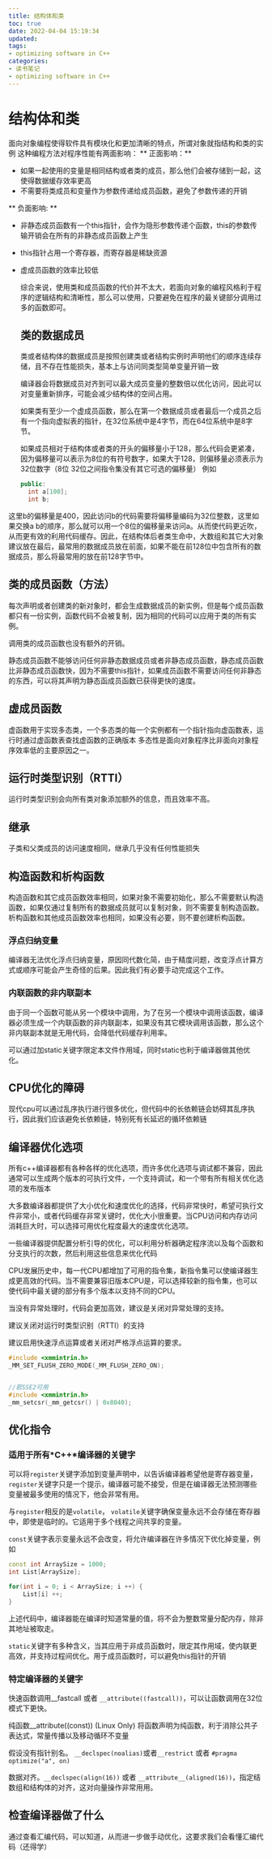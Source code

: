 ```yaml
---
title: 结构体和类
toc: true
date: 2022-04-04 15:19:34
updated:
tags:
- optimizing software in C++
categories:
- 读书笔记
- optimizing software in C++
---
```

<!--more-->

# 结构体和类
面向对象编程使得软件具有模块化和更加清晰的特点，所谓对象就指结构和类的实例
这种编程方法对程序性能有两面影响：
** 正面影响：**
- 如果一起使用的变量是相同结构或者类的成员，那么他们会被存储到一起，这使得数据缓存效率更高
- 不需要将类成员和变量作为参数传递给成员函数，避免了参数传递的开销

** 负面影响: **
- 非静态成员函数有一个this指针，会作为隐形参数传递个函数，this的参数传输开销会在所有的非静态成员函数上产生
- this指针占用一个寄存器，而寄存器是稀缺资源
- 虚成员函数的效率比较低
  
  综合来说，使用类和成员函数的代价并不太大，若面向对象的编程风格利于程序的逻辑结构和清晰性，那么可以使用，只要避免在程序的最关键部分调用过多的函数即可。

  ## 类的数据成员
  类或者结构体的数据成员是按照创建类或者结构实例时声明他们的顺序连续存储，且不存在性能损失，基本上与访问同类型简单变量开销一致

  编译器会将数据成员对齐到可以最大成员变量的整数倍以优化访问，因此可以对变量重新排序，可能会减少结构体的空间占用。

  如果类有至少一个虚成员函数，那么在第一个数据成员或者最后一个成员之后有一个指向虚拟表的指针，在32位系统中是4字节，而在64位系统中是8字节。

  如果成员相对于结构体或者类的开头的偏移量小于128，那么代码会更紧凑，因为偏移量可以表示为8位的有符号数字，如果大于128，则偏移量必须表示为32位数字（8位 32位之间指令集没有其它可选的偏移量）
  例如
  ```cpp
  public:
    int a[100];
    int b;
  ```
这里b的偏移量是400，因此访问b的代码需要将偏移量编码为32位整数，这里如果交换a b的顺序，那么就可以用一个8位的偏移量来访问a。从而使代码更近吹，从而更有效的利用代码缓存。因此，在结构体后者类生命中，大数组和其它大对象建议放在最后，最常用的数据成员放在前面，如果不能在前128位中包含所有的数据成员，那么将最常用的放在前128字节中。

## 类的成员函数（方法）
每次声明或者创建类的新对象时，都会生成数据成员的新实例，但是每个成员函数都只有一份实例，函数代码不会被复制，因为相同的代码可以应用于类的所有实例。

调用类的成员函数也没有额外的开销。

静态成员函数不能够访问任何非静态数据成员或者非静态成员函数，静态成员函数比非静态成员函数快，因为不需要this指针，如果成员函数不需要访问任何非静态的东西，可以将其声明为静态函成员函数已获得更快的速度。


## 虚成员函数
虚函数用于实现多态类，一个多态类的每一个实例都有一个指针指向虚函数表，运行时通过虚函数表查找虚函数的正确版本
多态性是面向对象程序比非面向对象程序效率低的主要原因之一。

## 运行时类型识别（RTTI）
运行时类型识别会向所有类对象添加额外的信息，而且效率不高。

## 继承
子类和父类成员的访问速度相同，继承几乎没有任何性能损失

## 构造函数和析构函数
构造函数和其它成员函数效率相同，如果对象不需要初始化，那么不需要默认构造函数，如果仅通过复制所有的数据成员就可以复制对象，则不需要复制构造函数。
析构函数和其他成员函数效率也相同，如果没有必要，则不要创建析构函数。

### 浮点归纳变量
编译器无法优化浮点归纳变量，原因同代数化简，由于精度问题，改变浮点计算方式或顺序可能会产生奇怪的后果。因此我们有必要手动完成这个工作。

### 内联函数的非内联副本
由于同一个函数可能从另一个模块中调用，为了在另一个模块中调用该函数，编译器必须生成一个内联函数的非内联副本，如果没有其它模块调用该函数，那么这个非内联副本就是无用代码，会降低代码缓存利用率。

可以通过加static关键字限定本文件作用域，同时static也利于编译器做其他优化。

## CPU优化的障碍
现代cpu可以通过乱序执行进行很多优化，但代码中的长依赖链会妨碍其乱序执行，因此我们应该避免长依赖链，特别死有长延迟的循环依赖链


## 编译器优化选项

所有c++编译器都有各种各样的优化选项，而许多优化选项与调试都不兼容，因此通常可以生成两个版本的可执行文件，一个支持调试，和一个带有所有相关优化选项的发布版本

大多数编译器都提供了大小优化和速度优化的选择，代码非常快时，希望可执行文件非常小，或者代码缓存非常关键时，优化大小很重要。当CPU访问和内存访问消耗巨大时，可以选择可用优化程度最大的速度优化选项。

一些编译器提供配置分析引导的优化，可以利用分析器确定程序流以及每个函数和分支执行的次数，然后利用这些信息来优化代码

CPU发展历史中，每一代CPU都增加了可用的指令集，新指令集可以使编译器生成更高效的代码。当不需要兼容旧版本CPU是，可以选择较新的指令集，也可以使代码中最关键的部分有多个版本以支持不同的CPU。

当没有异常处理时，代码会更加高效，建议是关闭对异常处理的支持。


建议关闭对运行时类型识别（RTTI）的支持

建议启用快速浮点运算或者关闭对严格浮点运算的要求。
```cpp
#include <xmmintrin.h>
_MM_SET_FLUSH_ZERO_MODE(_MM_FLUSH_ZERO_ON);


//若SSE2可用
#include <xmmintrin.h>
_mm_setcsr(_mm_getcsr() | 0x8040);

```

## 优化指令

### 适用于所有*C++*编译器的关键字

可以将`register`关键字添加到变量声明中，以告诉编译器希望他是寄存器变量，`register`关键字只是一个提示，编译器可能不接受，但是在编译器无法预测哪些变量被最多使用的情况下，他会非常有用。

与`register`相反的是`volatile`， `volatile`关键字确保变量永远不会存储在寄存器中，即使是临时的。它适用于多个线程之间共享的变量。

`const`关键字表示变量永远不会改变，将允许编译器在许多情况下优化掉变量，例如
```cpp
const int ArraySize = 1000;
int List[ArraySize];

for(int i = 0; i < ArraySize; i ++) {
    List[i] ++;
}
```
上述代码中，编译器能在编译时知道常量的值，将不会为整数常量分配内存，除非其地址被取走。

`static`关键字有多种含义，当其应用于非成员函数时，限定其作用域，使内联更高效，并支持过程间优化。用于成员函数时，可以避免this指针的开销


### 特定编译器的关键字
快速函数调用__fastcall 或者 `__attribute((fastcall))`，可以让函数调用在32位模式下更快。

纯函数__attribute((const)) (Linux Only) 将函数声明为纯函数，利于消除公共子表达式，常量传播以及移动循环不变量

假设没有指针别名。  `__declspec(noalias)`或者`__restrict` 或者 `#pragma optimize("a", on)`

数据对齐。`__declspec(align(16))` 或者 `__attribute__(aligned(16))`，指定结数组和结构体的对齐，这对向量操作非常用用。

## 检查编译器做了什么

通过查看汇编代码，可以知道，从而进一步做手动优化，这要求我们会看懂汇编代码（还得学）



